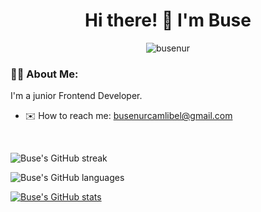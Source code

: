 <div id="header" align="center">
    <h1>Hi there! 👋 I'm Buse</h1>
</div>
<div id="badges" align="center">
    <img src="https://komarev.com/ghpvc/?username=busenurcamlibel&label=Profile%20views&color=0e75b6&style=tokyonight" alt="busenur" />
</div>

### :woman_technologist: About Me:

I'm a junior Frontend Developer.

- :envelope: How to reach me: <busenurcamlibel@gmail.com>

<br>

![Buse's GitHub streak](https://github-readme-streak-stats.herokuapp.com/?user=busenurcamlibel&theme=holi)

![Buse's GitHub languages](https://github-readme-stats.vercel.app/api/top-langs?username=busenurcamlibel&show_icons=true&locale=en&layout=compact&theme=holi)

[![Buse's GitHub stats](https://github-readme-stats.vercel.app/api?username=busenurcamlibel&show_icons=true&count_private=true&theme=holi)](https://github.com/anuraghazra/github-readme-stats)
  
